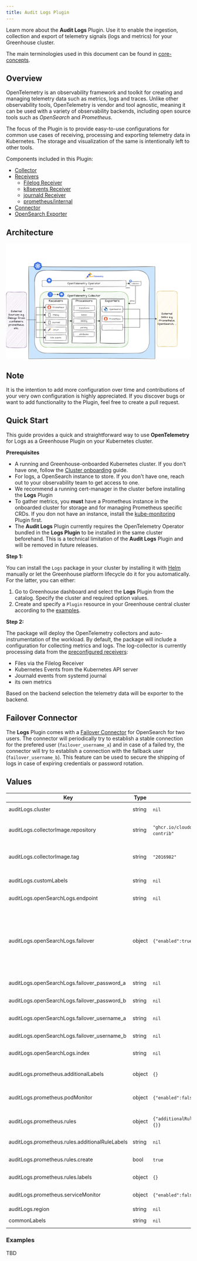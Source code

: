 ```yaml
---
title: Audit Logs Plugin
---
```


Learn more about the **Audit Logs** Plugin. Use it to enable the ingestion, collection and export of telemetry signals (logs and metrics) for your Greenhouse cluster.

The main terminologies used in this document can be found in [core-concepts](https://cloudoperators.github.io/greenhouse/docs/getting-started/core-concepts).

## Overview

OpenTelemetry is an observability framework and toolkit for creating and managing telemetry data such as metrics, logs and traces. Unlike other observability tools, OpenTelemetry is vendor and tool agnostic, meaning it can be used with a variety of observability backends, including open source tools such as _OpenSearch_ and _Prometheus_.

The focus of the Plugin is to provide easy-to-use configurations for common use cases of receiving, processing and exporting telemetry data in Kubernetes. The storage and visualization of the same is intentionally left to other tools.

Components included in this Plugin:

- [Collector](https://github.com/open-telemetry/opentelemetry-collector)
- [Receivers](https://github.com/open-telemetry/opentelemetry-collector/blob/main/receiver/README.md)
    - [Filelog Receiver](https://github.com/open-telemetry/opentelemetry-collector-contrib/tree/main/receiver/filelogreceiver)
    - [k8sevents Receiver](https://github.com/open-telemetry/opentelemetry-collector-contrib/tree/main/receiver/k8seventsreceiver)
    - [journald Receiver](https://github.com/open-telemetry/opentelemetry-collector-contrib/tree/main/receiver/journaldreceiver)
    - [prometheus/internal](https://opentelemetry.io/docs/collector/internal-telemetry/)
- [Connector](https://opentelemetry.io/docs/collector/building/connector/)
- [OpenSearch Exporter](https://github.com/open-telemetry/opentelemetry-collector-contrib/tree/main/exporter/opensearchexporter)

## Architecture

![OpenTelemetry Architecture](img/otel-arch.png)

## Note

It is the intention to add more configuration over time and contributions of your very own configuration is highly appreciated. If you discover bugs or want to add functionality to the Plugin, feel free to create a pull request.

## Quick Start

This guide provides a quick and straightforward way to use **OpenTelemetry** for Logs as a Greenhouse Plugin on your Kubernetes cluster.

**Prerequisites**

- A running and Greenhouse-onboarded Kubernetes cluster. If you don't have one, follow the [Cluster onboarding](https://cloudoperators.github.io/greenhouse/docs/user-guides/cluster/onboarding) guide.
- For logs, a OpenSearch instance to store. If you don't have one, reach out to your observability team to get access to one.
- We recommend a running cert-manager in the cluster before installing the **Logs** Plugin
- To gather metrics, you **must** have a Prometheus instance in the onboarded cluster for storage and for managing Prometheus specific CRDs. If you don not have an instance, install the [kube-monitoring](https://cloudoperators.github.io/greenhouse/docs/reference/catalog/kube-monitoring) Plugin first.
- The **Audit Logs** Plugin currently requires the OpenTelemetry Operator bundled in the **Logs Plugin** to be installed in the same cluster beforehand. This is a technical limitation of the **Audit Logs** Plugin and will be removed in future releases.

**Step 1:**

You can install the `Logs` package in your cluster by installing it with [Helm](https://helm.sh/docs/helm/helm_install) manually or let the Greenhouse platform lifecycle do it for you automatically. For the latter, you can either:
  1. Go to Greenhouse dashboard and select the **Logs** Plugin from the catalog. Specify the cluster and required option values.
  2. Create and specify a `Plugin` resource in your Greenhouse central cluster according to the [examples](#examples).

**Step 2:**

The package will deploy the OpenTelemetry collectors and auto-instrumentation of the workload. By default, the package will include a configuration for collecting metrics and logs. The log-collector is currently processing data from the [preconfigured receivers](#Overview):
- Files via the Filelog Receiver
- Kubernetes Events from the Kubernetes API server
- Journald events from systemd journal
- its own metrics

Based on the backend selection the telemetry data will be exporter to the backend.

## Failover Connector

The **Logs** Plugin comes with a [Failover Connector](https://github.com/open-telemetry/opentelemetry-collector-contrib/tree/main/connector/failoverconnector) for OpenSearch for two users. The connector will periodically try to establish a stable connection for the prefered user (`failover_username_a`) and in case of a failed try, the connector will try to establish a connection with the fallback user (`failover_username_b`). This feature can be used to secure the shipping of logs in case of expiring credentials or password rotation.

## Values

| Key | Type | Default | Description |
|-----|------|---------|-------------|
| auditLogs.cluster | string | `nil` | Cluster label for Logging |
| auditLogs.collectorImage.repository | string | `"ghcr.io/cloudoperators/opentelemetry-collector-contrib"` | overrides the default image repository for the OpenTelemetry Collector image. |
| auditLogs.collectorImage.tag | string | `"2016982"` | overrides the default image tag for the OpenTelemetry Collector image. |
| auditLogs.customLabels | string | `nil` | Custom labels to apply to all OpenTelemetry related resources |
| auditLogs.openSearchLogs.endpoint | string | `nil` | Endpoint URL for OpenSearch |
| auditLogs.openSearchLogs.failover | object | `{"enabled":true}` | Activates the failover mechanism for shipping logs using the failover_username_band failover_password_b credentials in case the credentials failover_username_a and failover_password_a have expired. |
| auditLogs.openSearchLogs.failover_password_a | string | `nil` | Password for OpenSearch endpoint |
| auditLogs.openSearchLogs.failover_password_b | string | `nil` | Second Password (as a failover) for OpenSearch endpoint |
| auditLogs.openSearchLogs.failover_username_a | string | `nil` | Username for OpenSearch endpoint |
| auditLogs.openSearchLogs.failover_username_b | string | `nil` | Second Username (as a failover) for OpenSearch endpoint |
| auditLogs.openSearchLogs.index | string | `nil` | Name for OpenSearch index |
| auditLogs.prometheus.additionalLabels | object | `{}` | Label selectors for the Prometheus resources to be picked up by prometheus-operator. |
| auditLogs.prometheus.podMonitor | object | `{"enabled":false}` | Activates the service-monitoring for the Logs Collector. |
| auditLogs.prometheus.rules | object | `{"additionalRuleLabels":null,"create":true,"labels":{}}` | Default rules for monitoring the opentelemetry components. |
| auditLogs.prometheus.rules.additionalRuleLabels | string | `nil` | Additional labels for PrometheusRule alerts. |
| auditLogs.prometheus.rules.create | bool | `true` | Enables PrometheusRule resources to be created. |
| auditLogs.prometheus.rules.labels | object | `{}` | Labels for PrometheusRules. |
| auditLogs.prometheus.serviceMonitor | object | `{"enabled":false}` | Activates the pod-monitoring for the Logs Collector. |
| auditLogs.region | string | `nil` | Region label for Logging |
| commonLabels | string | `nil` | Common labels to apply to all resources |

### Examples

TBD
